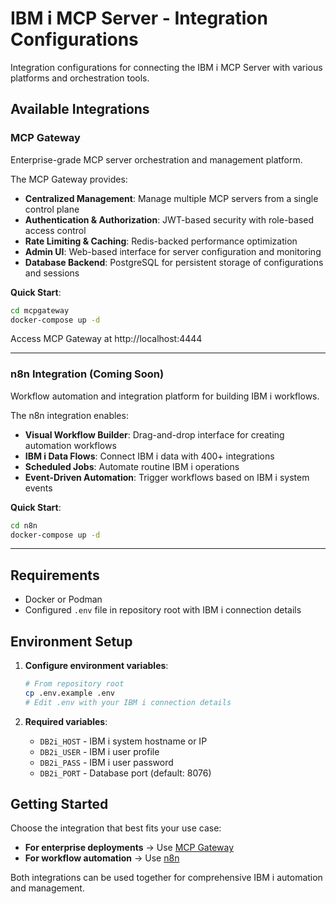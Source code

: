 # IBM i MCP Server - Integration Configurations

Integration configurations for connecting the IBM i MCP Server with various platforms and orchestration tools.

## Available Integrations

### MCP Gateway
Enterprise-grade MCP server orchestration and management platform.

The MCP Gateway provides:
- **Centralized Management**: Manage multiple MCP servers from a single control plane
- **Authentication & Authorization**: JWT-based security with role-based access control
- **Rate Limiting & Caching**: Redis-backed performance optimization
- **Admin UI**: Web-based interface for server configuration and monitoring
- **Database Backend**: PostgreSQL for persistent storage of configurations and sessions

**Quick Start**:
```bash
cd mcpgateway
docker-compose up -d
```

Access MCP Gateway at http://localhost:4444

---

### n8n Integration (Coming Soon)
Workflow automation and integration platform for building IBM i workflows.

The n8n integration enables:
- **Visual Workflow Builder**: Drag-and-drop interface for creating automation workflows
- **IBM i Data Flows**: Connect IBM i data with 400+ integrations
- **Scheduled Jobs**: Automate routine IBM i operations
- **Event-Driven Automation**: Trigger workflows based on IBM i system events

**Quick Start**:
```bash
cd n8n
docker-compose up -d
```

---

## Requirements

- Docker or Podman
- Configured `.env` file in repository root with IBM i connection details

## Environment Setup

1. **Configure environment variables**:
   ```bash
   # From repository root
   cp .env.example .env
   # Edit .env with your IBM i connection details
   ```

2. **Required variables**:
   - `DB2i_HOST` - IBM i system hostname or IP
   - `DB2i_USER` - IBM i user profile
   - `DB2i_PASS` - IBM i user password
   - `DB2i_PORT` - Database port (default: 8076)

## Getting Started

Choose the integration that best fits your use case:

- **For enterprise deployments** → Use [MCP Gateway](./mcpgateway/)
- **For workflow automation** → Use [n8n](./n8n/)

Both integrations can be used together for comprehensive IBM i automation and management.
